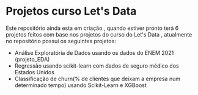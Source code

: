 # Projetos curso Let's Data

Este repositório ainda esta em criação , quando estiver pronto terá 6 projetos feitos com base nos projetos do curso do Let's Data , atualmente no repositório possui os seguintes projetos:
-  Análise Exploratória de Dados usando os dados do ENEM 2021 (projeto_EDA)
- Regressão usando scikit-learn com dados de seguro médico dos Estados Unidos
- Classificação de churn(% de clientes que deixam a empresa num determinado tempo) usando Scikit-Learn e XGBoost 
